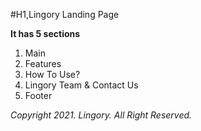#H1,Lingory Landing Page

**It has 5 sections**
1. Main
2. Features
3. How To Use?
4. Lingory Team & Contact Us
5. Footer

*Copyright 2021. Lingory. All Right Reserved.*
